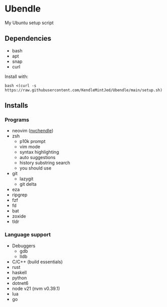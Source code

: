 # Ubendle
My Ubuntu setup script

## Dependencies
- bash
- apt
- snap
- curl

Install with:
```
bash <(curl -s https://raw.githubusercontent.com/KendleMintJed/Ubendle/main/setup.sh)
```

## Installs
### Programs
- neovim ([nvchendle](https://github.com/KendleMintJed/nvchendle))
- zsh
    - p10k prompt
    - vim mode
    - syntax highlighting
    - auto suggestions
    - history substring search
    - you should use
- git
    - lazygit
    - git delta
- eza
- ripgrep
- fzf
- fd
- bat
- zoxide
- tldr

### Language support
- Debuggers
    - gdb
    - lldb
- C/C++ (build essentials)
- rust
- haskell
- python
- dotnet6
- node v21 (nvm v0.39.1)
- lua
- go

